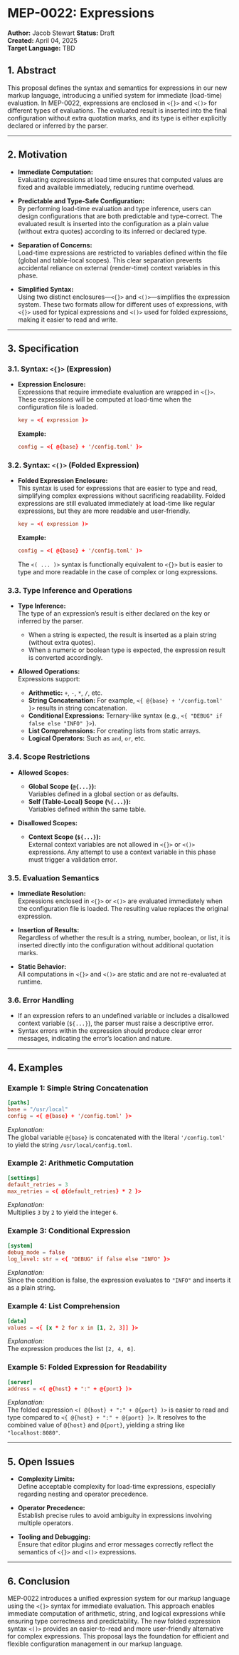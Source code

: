 # MEP-0022: Expressions
**Author:** Jacob Stewart
**Status:** Draft  
**Created:** April 04, 2025  
**Target Language:** TBD


## 1. Abstract

This proposal defines the syntax and semantics for expressions in our new markup language, introducing a unified system for immediate (load-time) evaluation. In MEP-0022, expressions are enclosed in `<{}>` and `<()>` for different types of evaluations. The evaluated result is inserted into the final configuration without extra quotation marks, and its type is either explicitly declared or inferred by the parser.

---

## 2. Motivation

- **Immediate Computation:**  
  Evaluating expressions at load time ensures that computed values are fixed and available immediately, reducing runtime overhead.

- **Predictable and Type-Safe Configuration:**  
  By performing load-time evaluation and type inference, users can design configurations that are both predictable and type-correct. The evaluated result is inserted into the configuration as a plain value (without extra quotes) according to its inferred or declared type.

- **Separation of Concerns:**  
  Load-time expressions are restricted to variables defined within the file (global and table-local scopes). This clear separation prevents accidental reliance on external (render-time) context variables in this phase.

- **Simplified Syntax:**  
  Using two distinct enclosures—`<{}>` and `<()>`—simplifies the expression system. These two formats allow for different uses of expressions, with `<{}>` used for typical expressions and `<()>` used for folded expressions, making it easier to read and write.

---

## 3. Specification

### 3.1. Syntax: `<{}>` (Expression)

- **Expression Enclosure:**  
  Expressions that require immediate evaluation are wrapped in `<{}>`. These expressions will be computed at load-time when the configuration file is loaded.
  ```toml
  key = <{ expression }>
  ```

  **Example:**
  ```toml
  config = <{ @{base} + '/config.toml' }>
  ```

### 3.2. Syntax: `<()>` (Folded Expression)

- **Folded Expression Enclosure:**  
  This syntax is used for expressions that are easier to type and read, simplifying complex expressions without sacrificing readability. Folded expressions are still evaluated immediately at load-time like regular expressions, but they are more readable and user-friendly.
  ```toml
  key = <( expression )>
  ```

  **Example:**
  ```toml
  config = <( @{base} + '/config.toml' )>
  ```

  The `<( ... )>` syntax is functionally equivalent to `<{}>` but is easier to type and more readable in the case of complex or long expressions.

### 3.3. Type Inference and Operations

- **Type Inference:**  
  The type of an expression’s result is either declared on the key or inferred by the parser.  
  - When a string is expected, the result is inserted as a plain string (without extra quotes).
  - When a numeric or boolean type is expected, the expression result is converted accordingly.

- **Allowed Operations:**  
  Expressions support:
  - **Arithmetic:** `+`, `-`, `*`, `/`, etc.
  - **String Concatenation:** For example, `<{ @{base} + '/config.toml' }>` results in string concatenation.
  - **Conditional Expressions:** Ternary-like syntax (e.g., `<{ "DEBUG" if false else "INFO" }>`).
  - **List Comprehensions:** For creating lists from static arrays.
  - **Logical Operators:** Such as `and`, `or`, etc.

### 3.4. Scope Restrictions

- **Allowed Scopes:**  
  - **Global Scope (`@{...}`):**  
    Variables defined in a global section or as defaults.
  - **Self (Table-Local) Scope (`%{...}`):**  
    Variables defined within the same table.
  
- **Disallowed Scopes:**  
  - **Context Scope (`${...}`):**  
    External context variables are not allowed in `<{}>` or `<()>` expressions. Any attempt to use a context variable in this phase must trigger a validation error.

### 3.5. Evaluation Semantics

- **Immediate Resolution:**  
  Expressions enclosed in `<{}>` or `<()>` are evaluated immediately when the configuration file is loaded. The resulting value replaces the original expression.

- **Insertion of Results:**  
  Regardless of whether the result is a string, number, boolean, or list, it is inserted directly into the configuration without additional quotation marks.

- **Static Behavior:**  
  All computations in `<{}>` and `<()>` are static and are not re-evaluated at runtime.

### 3.6. Error Handling

- If an expression refers to an undefined variable or includes a disallowed context variable (`${...}`), the parser must raise a descriptive error.
- Syntax errors within the expression should produce clear error messages, indicating the error’s location and nature.

---

## 4. Examples

### Example 1: Simple String Concatenation

```toml
[paths]
base = "/usr/local"
config = <{ @{base} + '/config.toml' }>
```

*Explanation:*  
The global variable `@{base}` is concatenated with the literal `'/config.toml'` to yield the string `/usr/local/config.toml`.

### Example 2: Arithmetic Computation

```toml
[settings]
default_retries = 3
max_retries = <{ @{default_retries} * 2 }>
```

*Explanation:*  
Multiplies `3` by `2` to yield the integer `6`.

### Example 3: Conditional Expression

```toml
[system]
debug_mode = false
log_level: str = <{ "DEBUG" if false else "INFO" }>
```

*Explanation:*  
Since the condition is false, the expression evaluates to `"INFO"` and inserts it as a plain string.

### Example 4: List Comprehension

```toml
[data]
values = <{ [x * 2 for x in [1, 2, 3]] }>
```

*Explanation:*  
The expression produces the list `[2, 4, 6]`.

### Example 5: Folded Expression for Readability

```toml
[server]
address = <( @{host} + ":" + @{port} )>
```

*Explanation:*  
The folded expression `<( @{host} + ":" + @{port} )>` is easier to read and type compared to `<{ @{host} + ":" + @{port} }>`. It resolves to the combined value of `@{host}` and `@{port}`, yielding a string like `"localhost:8080"`.

---

## 5. Open Issues

- **Complexity Limits:**  
  Define acceptable complexity for load-time expressions, especially regarding nesting and operator precedence.
  
- **Operator Precedence:**  
  Establish precise rules to avoid ambiguity in expressions involving multiple operators.
  
- **Tooling and Debugging:**  
  Ensure that editor plugins and error messages correctly reflect the semantics of `<{}>` and `<()>` expressions.

---

## 6. Conclusion

MEP-0022 introduces a unified expression system for our markup language using the `<{}>` syntax for immediate evaluation. This approach enables immediate computation of arithmetic, string, and logical expressions while ensuring type correctness and predictability. The new folded expression syntax `<()>` provides an easier-to-read and more user-friendly alternative for complex expressions. This proposal lays the foundation for efficient and flexible configuration management in our markup language.
